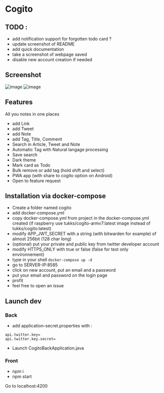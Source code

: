# Cogito


## TODO :
 - add notification support for forgotten todo card ?
 - update screenshot of README
 - add quick documentation
 - take a screenshot of webpage saved
 - disable new account creation if needed

## Screenshot 
![image](https://user-images.githubusercontent.com/5930169/206248167-ff68d6e7-197a-4785-afa8-4b9b8c534f84.png)
![image](https://user-images.githubusercontent.com/5930169/206248222-8d5b7353-bfa5-4e3e-a386-a5bbccd232da.png)

## Features

All you notes in one places

- add Link
- add Tweet
- add Note
- add Tag, Title, Comment
- Search in Article, Tweet and Note
- Automatic Tag with Natural langage processing
- Save search
- Dark theme
- Mark card as Todo
- Bulk remove or add tag (hold shift and select)
- PWA app (with share to cogito option on Android)
- Open to feature request

## Installation via docker-compose

- Create a folder named cogito
- add docker-compose.yml
- copy docker-compose.yml from project in the docker-compose.yml created (if raspberry use tukks/cogito-armv7:latest image instead of tukks/cogito:latest)
- modify APP_JWT_SECRET with a string (with bitwarden for example) of almost 256bit (128 char long)
- (optional) put your private and public key from twitter developer account
- modify HTTPS_ONLY with true or false (false for test only environnement)
- type in your shell `docker-compose up -d`
- go to SERVER-IP:8585
- click on new account, put an email and a password
- put your email and password on the login page
- profit
- feel free to open an issue

## Launch dev

### Back

- add application-secret.properties with : 

```
api.twitter.key=
api.twitter.key.secret=
```

- Launch CogitoBackApplication.java

### Front

- npm i
- npm start

Go to localhost:4200
